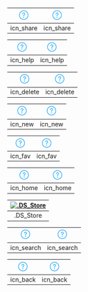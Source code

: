 |[![icn_share](icn_export/O2/icn_share/PNG/icn_share.png)](icn_export/O2/icn_share/)|[![icn_share](icn_export/Global/icn_share/PNG/icn_share.png)](icn_export/Global/icn_share/)|
| :----------: | :----------: |
|icn_share|icn_share|

|[![icn_help](icn_export/O2/icn_help/PNG/icn_help.png)](icn_export/O2/icn_help/)|[![icn_help](icn_export/Global/icn_help/PNG/icn_help.png)](icn_export/Global/icn_help/)|
| :----------: | :----------: |
|icn_help|icn_help|

|[![icn_delete](icn_export/O2/icn_delete/PNG/icn_delete.png)](icn_export/O2/icn_delete/)|[![icn_delete](icn_export/Global/icn_delete/PNG/icn_delete.png)](icn_export/Global/icn_delete/)|
| :----------: | :----------: |
|icn_delete|icn_delete|

|[![icn_new](icn_export/O2/icn_new/PNG/icn_new.png)](icn_export/O2/icn_new/)|[![icn_new](icn_export/Global/icn_new/PNG/icn_new.png)](icn_export/Global/icn_new/)|
| :----------: | :----------: |
|icn_new|icn_new|

|[![icn_fav](icn_export/O2/icn_fav/PNG/icn_fav.png)](icn_export/O2/icn_fav/)|[![icn_fav](icn_export/Global/icn_fav/PNG/icn_fav.png)](icn_export/Global/icn_fav/)|
| :----------: | :----------: |
|icn_fav|icn_fav|

|[![icn_home](icn_export/O2/icn_home/PNG/icn_home.png)](icn_export/O2/icn_home/)|[![icn_home](icn_export/Global/icn_home/PNG/icn_home.png)](icn_export/Global/icn_home/)|
| :----------: | :----------: |
|icn_home|icn_home|

|[![.DS_Store](icn_export/O2/.DS_Store/PNG/.DS_Store.png)](icn_export/O2/.DS_Store/)|
| :----------: |
|.DS_Store|

|[![icn_search](icn_export/O2/icn_search/PNG/icn_search.png)](icn_export/O2/icn_search/)|[![icn_search](icn_export/Global/icn_search/PNG/icn_search.png)](icn_export/Global/icn_search/)|
| :----------: | :----------: |
|icn_search|icn_search|

|[![icn_back](icn_export/O2/icn_back/PNG/icn_back.png)](icn_export/O2/icn_back/)|[![icn_back](icn_export/Global/icn_back/PNG/icn_back.png)](icn_export/Global/icn_back/)|
| :----------: | :----------: |
|icn_back|icn_back|

